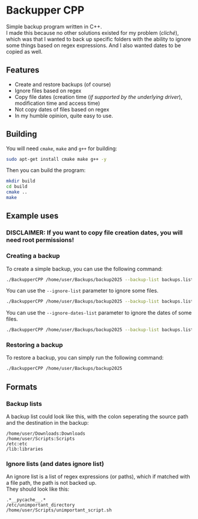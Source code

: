 # Backupper CPP
Simple backup program written in C++.<br>
I made this because no other solutions existed for my problem (*cliché*), which was that I wanted to back up specific folders with the ability to ignore some things based on regex expressions. And I also wanted dates to be copied as well.

## Features
- Create and restore backups (of course)
- Ignore files based on regex
- Copy file dates (creation time (*if supported by the underlying driver*), modification time and access time)
- Not copy dates of files based on regex
- In my humble opinion, quite easy to use.

## Building
You will need `cmake`, `make` and `g++` for building:
```bash
sudo apt-get install cmake make g++ -y
```

Then you can build the program:
```bash
mkdir build
cd build
cmake ..
make
```

## Example uses
### DISCLAIMER: If you want to copy file creation dates, you will need root permissions!
### Creating a backup
To create a simple backup, you can use the following command:
```bash
./BackupperCPP /home/user/Backups/backup2025 --backup-list backups.list
```
You can use the `--ignore-list` parameter to ignore some files.
```bash
./BackupperCPP /home/user/Backups/backup2025 --backup-list backups.list --ignore-list ignores.list
```
You can use the `--ignore-dates-list` parameter to ignore the dates of some files.
```bash
./BackupperCPP /home/user/Backups/backup2025 --backup-list backups.list --ignore-dates-list ignore-dates.list
```
### Restoring a backup
To restore a backup, you can simply run the following command:
```bash
./BackupperCPP /home/user/Backups/backup2025
```

## Formats
### Backup lists
A backup list could look like this, with the colon seperating the source path and the destination in the backup:
```
/home/user/Downloads:Downloads
/home/user/Scripts:Scripts
/etc:etc
/lib:libraries
```

### Ignore lists (and dates ignore list)
An ignore list is a list of regex expressions (or paths), which if matched with a file path, the path is not backed up.<br>
They should look like this:
```
.*__pycache__.*
/etc/unimportant_directory
/home/user/Scripts/unimportant_script.sh
```
